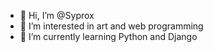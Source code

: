 - 👋 Hi, I’m @Syprox
- 👀 I’m interested in art and web programming
- 🌱 I’m currently learning Python and Django

<!---
Syprox/Syprox is a ✨ special ✨ repository because its `README.md` (this file) appears on your GitHub profile.
You can click the Preview link to take a look at your changes.
--->
